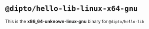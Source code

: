 # `@dipto/hello-lib-linux-x64-gnu`

This is the **x86_64-unknown-linux-gnu** binary for `@dipto/hello-lib`
